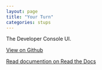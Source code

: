 ```yaml
---
layout: page
title: "Your Turn"
categories: stups
---
```


The Developer Console UI.

[View on Github](https://github.com/zalando-stups/yourturn)

[Read documention on Read the Docs](http://stups.readthedocs.org/en/latest/components/yourturn.html)

